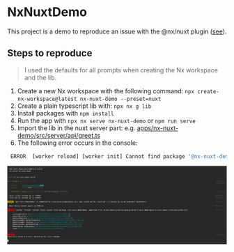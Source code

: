 # NxNuxtDemo

This project is a demo to reproduce an issue with the @nx/nuxt plugin ([see](https://github.com/nrwl/nx/issues/22410)).

## Steps to reproduce

> I used the defaults for all prompts when creating the Nx workspace and the lib.

1. Create a new Nx workspace with the following command: `npx create-nx-workspace@latest nx-nuxt-demo --preset=nuxt`
2. Create a plain typescript lib with: `npx nx g lib`
3. Install packages with `npm install`
4. Run the app with `npx nx serve nx-nuxt-demo` or `npm run serve`
5. Import the lib in the nuxt server part: e.g. [apps/nx-nuxt-demo/src/server/api/greet.ts](apps/nx-nuxt-demo/src/server/api/greet.ts) 
6. The following error occurs in the console:
```bash
 ERROR  [worker reload] [worker init] Cannot find package '@nx-nuxt-demo/demo' imported from /home/lmoesle/source/playground/nx-nuxt-demo/apps/nx-nuxt-demo/.nuxt/dev/index.mjs 
```

![Stacktrace](Stack-Trace.png)
